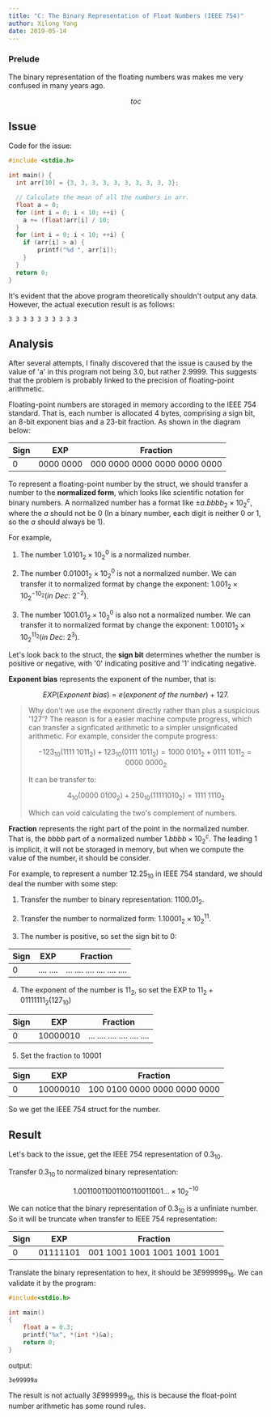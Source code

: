 ```yaml
---
title: "C: The Binary Representation of Float Numbers (IEEE 754)"
author: Xilong Yang
date: 2019-05-14
---
```


<div class="abstract">

### Prelude

The binary representation of the floating numbers was makes me very confused in many years ago.

</div>

$$toc$$

## Issue

Code for the issue:

```c
#include <stdio.h>

int main() {
  int arr[10] = {3, 3, 3, 3, 3, 3, 3, 3, 3, 3};

  // Calculate the mean of all the numbers in arr.
  float a = 0;
  for (int i = 0; i < 10; ++i) {
    a += (float)arr[i] / 10;   
  }
  for (int i = 0; i < 10; ++i) {
    if (arr[i] > a) {
        printf("%d ", arr[i]);
    }
  }
  return 0;
}
```

It's evident that the above program theoretically shouldn't output any data. However, the actual execution result is as follows:

```
3 3 3 3 3 3 3 3 3 3 
```

## Analysis

After several attempts, I finally discovered that the issue is caused by the value of 'a' in this program not being 3.0, but rather 2.9999. This suggests that the problem is probably linked to the precision of floating-point arithmetic.

Floating-point numbers are storaged in memory according to the IEEE 754 standard. That is, each number is allocated 4 bytes, comprising a sign bit, an 8-bit exponent bias and a 23-bit fraction. As shown in the diagram below:

|Sign|EXP|Fraction|
|-|-|-|
|0|0000 0000|000 0000 0000 0000 0000 0000|

To represent a floating-point number by the struct, we should transfer a number to the **normalized form**, which looks like scientific notation for binary numbers. A normalized number has a format like $\pm a.bbbb_2 \times 10_2^c$, where the $a$ should not be 0 (In a binary number, each digit is neither 0 or 1, so the $a$ should always be 1). 

For example, 

1. The number $1.0101_2 \times 10_2^0$ is a normalized number. 

2. The number $0.01001_2 \times 10_2^0$ is not a normalized number. We can transfer it to normalized format by change the exponent: $1.001_2 \times 10_2^{-10_2}(in\ Dec:\ 2^{-2})$.

3. The number $1001.01_2 \times 10_2^0$ is also not a normalized number. We can transfer it to normalized format by change the exponent: $1.00101_2 \times 10_2^{11_2}(in\ Dec:\ 2^{3})$.

Let's look back to the struct, the **sign bit** determines whether the number is positive or negative, with '0' indicating positive and '1' indicating negative.

**Exponent bias** represents the exponent of the number, that is:

$$
EXP(Exponent\ bias) = e(exponent\ of\ the\ number) + 127.
$$

> Why don't we use the exponent directly rather than plus a suspicious '127'? The reason is for a easier machine compute progress, which can transfer a signficated arithmetic to a simpler unsignficated arithmetic. For example, consider the compute progress: 
>
> $$
> -123_{10}(1111\ 1011_2) + 123_{10}(0111\ 1011_2) 
> = 1000\ 0101_2 + 0111\ 1011_2 
> = 0000\ 0000_2
> $$ 
>
> It can be transfer to: 
> 
> $$
> 4_{10}(0000\ 0100_2) + 250_{10}(1111 1010_2) 
> = 1111\ 1110_2
> $$
> 
> Which can void calculating the two's complement of numbers.

**Fraction** represents the right part of the point in the normalized number. That is, the $bbbb$ part of a normalized number $1.bbbb \times 10_2^c$. The leading $1$ is implicit, it will not be storaged in memory, but when we compute the value of the number, it should be consider.

For example, to represent a number $12.25_10$ in IEEE 754 standard, we should deal the number with some step:

1. Transfer the number to binary representation: $1100.01_2$.

2. Transfer the number to normalized form: $1.10001_2 \times 10_2^{11}$. 

3. The number is positive, so set the sign bit to 0: 

|Sign|EXP|Fraction|
|-|-|-|
|0|.... ....|... .... .... .... .... ....|

4. The exponent of the number is $11_2$, so set the EXP to $11_2 + 01111111_2(127_{10})$

|Sign|EXP|Fraction|
|-|-|-|
|0|10000010|... .... .... .... .... ....|

5. Set the fraction to $10001$

|Sign|EXP|Fraction|
|-|-|-|
|0|10000010|100 0100 0000 0000 0000 0000|

So we get the IEEE 754 struct for the number.

## Result

Let's back to the issue, get the IEEE 754 representation of $0.3_{10}$.

Transfer $0.3_{10}$ to normalized binary representation: 

$$
1.00110011001100110011001... \times 10_2^{-10}
$$ 

We can notice that the binary representation of $0.3_{10}$ is a unfiniate number. So it will be truncate when transfer to IEEE 754 representation:

|Sign|EXP|Fraction|
|-|-|-|
|0|01111101|001 1001 1001 1001 1001 1001|

Translate the binary representation to hex, it should be $3E999999_{16}$. We can validate it by the program:

```c
#include<stdio.h>

int main()
{
    float a = 0.3;
    printf("%x", *(int *)&a);
    return 0;
}
```

output:

```
3e99999a
```

The result is not actually $3E999999_{16}$, this is because the float-point number arithmetic has some round rules.
